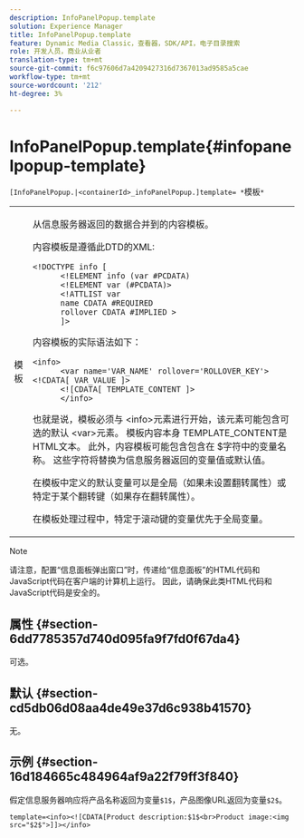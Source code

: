 ```yaml
---
description: InfoPanelPopup.template
solution: Experience Manager
title: InfoPanelPopup.template
feature: Dynamic Media Classic，查看器，SDK/API，电子目录搜索
role: 开发人员，商业从业者
translation-type: tm+mt
source-git-commit: f6c97606d7a4209427316d7367013ad9585a5cae
workflow-type: tm+mt
source-wordcount: '212'
ht-degree: 3%

---
```



# InfoPanelPopup.template{#infopanelpopup-template}

`[InfoPanelPopup.|<containerId>_infoPanelPopup.]template= *`模板`*`

<table id="table_A6B1B446A7AE4A4A8B552C07EC88E518"> 
 <tbody> 
  <tr> 
   <td> <p> <span class="codeph"><span class="varname"> 模板</span></span> </p> </td> 
   <td> <p>从信息服务器返回的数据合并到的内容模板。 </p> <p>内容模板是遵循此DTD的XML: </p> <p> <code>&lt;!DOCTYPE&nbsp;info&nbsp;[
      &lt;!ELEMENT&nbsp;info&nbsp;(var&nbsp;#PCDATA)
      &lt;!ELEMENT&nbsp;var&nbsp;(#PCDATA)&gt;
      &lt;!ATTLIST&nbsp;var&nbsp;
      name&nbsp;CDATA&nbsp;#REQUIRED
      rollover&nbsp;CDATA&nbsp;#IMPLIED&nbsp;&gt;
      ]&gt;</code> </p> <p>内容模板的实际语法如下： </p> <p> <code>&lt;info&gt;
      &lt;var&nbsp;name='VAR_NAME'&nbsp;rollover='ROLLOVER_KEY'&gt;&lt;!CDATA[&nbsp;VAR_VALUE&nbsp;]&gt;
      &lt;![CDATA[&nbsp;TEMPLATE_CONTENT&nbsp;]&gt;
      &lt;/info&gt;</code> </p> <p>也就是说，模板必须与<span class="codeph"> &lt;info&gt;</span>元素进行开始，该元素可能包含可选的默认<span class="codeph"> &lt;var&gt;</span>元素。 模板内容本身<span class="codeph"> TEMPLATE_CONTENT</span>是HTML文本。 此外，内容模板可能包含包含在<span class="codeph"> $</span>字符中的变量名称。 这些字符将替换为信息服务器返回的变量值或默认值。 </p> <p>在模板中定义的默认变量可以是全局（如果未设置翻转属性）或特定于某个翻转键（如果存在翻转属性）。 </p> <p>在模板处理过程中，特定于滚动键的变量优先于全局变量。 </p> </td> 
  </tr> 
 </tbody> 
</table>

>[!NOTE]
>
>请注意，配置“信息面板弹出窗口”时，传递给“信息面板”的HTML代码和JavaScript代码在客户端的计算机上运行。 因此，请确保此类HTML代码和JavaScript代码是安全的。

## 属性 {#section-6dd7785357d740d095fa9f7fd0f67da4}

可选。

## 默认 {#section-cd5db06d08aa4de49e37d6c938b41570}

无。

## 示例 {#section-16d184665c484964af9a22f79ff3f840}

假定信息服务器响应将产品名称返回为变量`$1$`，产品图像URL返回为变量`$2$`。

`template=<info><![CDATA[Product description:$1$<br>Product image:<img src="$2$">]]></info>`
